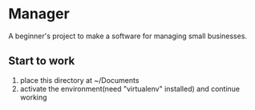 # Manager
A beginner's project to make a software for managing small businesses.

## Start to work 
1. place this directory at ~/Documents 
2. activate the environment(need "virtualenv" installed) and continue working

##
